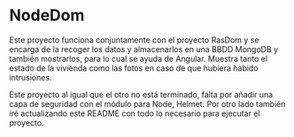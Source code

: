 # NodeDom
Este proyecto funciona conjuntamente con el proyecto RasDom y se encarga de la recoger los datos y almacenarlos en una BBDD MongoDB y también mostrarlos, para lo cual se ayuda de Angular.
Muestra tanto el estado de la vivienda como las fotos en caso de que hubiera habido intrusiones.

Este proyecto al igual que el otro no está terminado, falta por añadir una capa de seguridad con el módulo para  Node, Helmet. Por otro lado también iré actualizando este README con todo lo necesario para
ejecutar el proyecto. 
